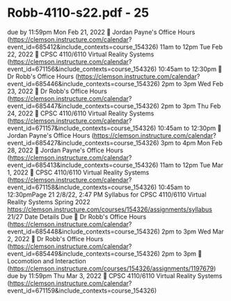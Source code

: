 # Robb-4110-s22.pdf - 25

due by 11:59pm
Mon Feb 21, 2022
 Jordan Payne's Office Hours
(https://clemson.instructure.com/calendar?
event_id=685412&include_contexts=course_154326)
11am to 12pm
Tue Feb 22, 2022
 CPSC 4110/6110 Virtual Reality
Systems
(https://clemson.instructure.com/calendar?
event_id=671156&include_contexts=course_154326)
10:45am to 12:30pm
 Dr Robb's Office Hours
(https://clemson.instructure.com/calendar?
event_id=685446&include_contexts=course_154326)
2pm to 3pm
Wed Feb 23, 2022
 Dr Robb's Office Hours
(https://clemson.instructure.com/calendar?
event_id=685447&include_contexts=course_154326)
2pm to 3pm
Thu Feb 24, 2022
 CPSC 4110/6110 Virtual Reality
Systems
(https://clemson.instructure.com/calendar?
event_id=671157&include_contexts=course_154326)
10:45am to 12:30pm
 Jordan Payne's Office Hours
(https://clemson.instructure.com/calendar?
event_id=685427&include_contexts=course_154326)
3pm to 4pm
Mon Feb 28, 2022
 Jordan Payne's Office Hours
(https://clemson.instructure.com/calendar?
event_id=685413&include_contexts=course_154326)
11am to 12pm
Tue Mar 1, 2022  CPSC 4110/6110 Virtual Reality
Systems
(https://clemson.instructure.com/calendar?
event_id=671158&include_contexts=course_154326)
10:45am to 12:30pmPage 21
2/8/22, 2:47 PM Syllabus for CPSC 4110/6110 Virtual Reality Systems Spring 2022
https://clemson.instructure.com/courses/154326/assignments/syllabus 21/27
Date Details Due
 Dr Robb's Office Hours
(https://clemson.instructure.com/calendar?
event_id=685448&include_contexts=course_154326)
2pm to 3pm
Wed Mar 2, 2022
 Dr Robb's Office Hours
(https://clemson.instructure.com/calendar?
event_id=685449&include_contexts=course_154326)
2pm to 3pm
 Locomotion and Interaction
(https://clemson.instructure.com/courses/154326/assignments/1197679)
due by 11:59pm
Thu Mar 3, 2022
 CPSC 4110/6110 Virtual Reality
Systems
(https://clemson.instructure.com/calendar?
event_id=671159&include_contexts=course_154326)